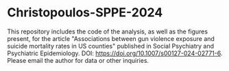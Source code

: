 # Christopoulos-SPPE-2024
This repository includes the code of the analysis, as well as the figures present, for the article "Associations between gun violence exposure and suicide mortality rates in US counties" published in Social Psychiatry and Psychiatric Epidemiology. DOI: https://doi.org/10.1007/s00127-024-02771-6. Please email the author for data or other inquiries.
